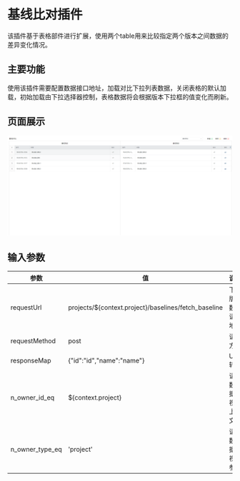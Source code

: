# 基线比对插件

该插件基于表格部件进行扩展，使用两个table用来比较指定两个版本之间数据的差异变化情况。

## 主要功能

使用该插件需要配置数据接口地址，加载对比下拉列表数据，关闭表格的默认加载，初始加载由下拉选择器控制，表格数据将会根据版本下拉框的值变化而刷新。

## 页面展示

![image-20240726120504891](public/assets/images/scene.png)



## 输入参数

| 参数            | 值                                                   | 说明                 |
| --------------- | ---------------------------------------------------- | -------------------- |
| requestUrl      | projects/${context.project}/baselines/fetch_baseline | 下拉版本数据请求地址 |
| requestMethod   | post                                                 | 请求方式             |
| responseMap     | {"id":"id","name":"name"}                            | UI转化               |
| n_owner_id_eq   | ${context.project}                                   | 请求数据，视图上下文 |
| n_owner_type_eq | 'project'                                            | 请求数据，视图参数   |

